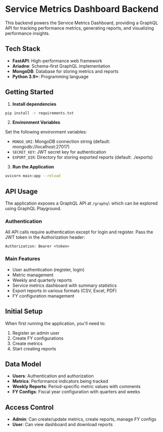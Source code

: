 
# Service Metrics Dashboard Backend

This backend powers the Service Metrics Dashboard, providing a GraphQL API for tracking performance metrics, generating reports, and visualizing performance insights.

## Tech Stack

- **FastAPI**: High-performance web framework
- **Ariadne**: Schema-first GraphQL implementation
- **MongoDB**: Database for storing metrics and reports
- **Python 3.9+**: Programming language

## Getting Started

1. **Install dependencies**

```bash
pip install -r requirements.txt
```

2. **Environment Variables**

Set the following environment variables:

- `MONGO_URI`: MongoDB connection string (default: mongodb://localhost:27017)
- `SECRET_KEY`: JWT secret key for authentication
- `EXPORT_DIR`: Directory for storing exported reports (default: ./exports)

3. **Run the Application**

```bash
uvicorn main:app --reload
```

## API Usage

The application exposes a GraphQL API at `/graphql` which can be explored using GraphQL Playground.

### Authentication

All API calls require authentication except for login and register. 
Pass the JWT token in the Authorization header:

```
Authorization: Bearer <token>
```

### Main Features

- User authentication (register, login)
- Metric management
- Weekly and quarterly reports
- Service metrics dashboard with summary statistics
- Export reports in various formats (CSV, Excel, PDF)
- FY configuration management

## Initial Setup

When first running the application, you'll need to:

1. Register an admin user
2. Create FY configurations
3. Create metrics
4. Start creating reports

## Data Model

- **Users**: Authentication and authorization
- **Metrics**: Performance indicators being tracked
- **Weekly Reports**: Period-specific metric values with comments
- **FY Configs**: Fiscal year configuration with quarters and weeks

## Access Control

- **Admin**: Can create/update metrics, create reports, manage FY configs
- **User**: Can view dashboard and download reports
